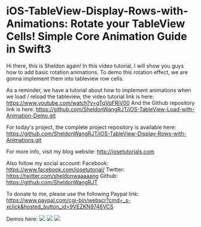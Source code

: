 # iOS-TableView-Display-Rows-with-Animations: Rotate your TableView Cells! Simple Core Animation Guide in Swift3

Hi there, this is Sheldon again! In this video tutorial, I will show you guys how to add basic rotation animations. To demo this rotation effect, we are gonna implement them into tableview row cells.

As a reminder, we have a tutorial about how to implement animations when we load / reload the tableview, the video tutorial link is here:
https://www.youtube.com/watch?v=gTqVqFRiV00
And the Github repository link is here:
https://github.com/SheldonWangRJT/iOS-TableView-Load-with-Animation-Demo.git

For today's project, the complete project repository is available here:
https://github.com/SheldonWangRJT/iOS-TableView-Display-Rows-with-Animations.git

For more info, visit my blog website: http://iosetutorials.com

Also follow my social account: 
Facebook: https://www.facebook.com/iosetutorial/
Twitter: https://twitter.com/sheldonwaaaaang 
Github: https://github.com/SheldonWangRJT

To donate to me, please use the following Paypal link:
https://www.paypal.com/cgi-bin/webscr?cmd=_s-xclick&hosted_button_id=9VEZKN9746VCS

Demos here:
![](https://github.com/SheldonWangRJT/iOS-TableView-Display-Rows-with-Animations/demo/x2.gif)
![](https://github.com/SheldonWangRJT/iOS-TableView-Display-Rows-with-Animations/demo/y2.gif)
![](https://github.com/SheldonWangRJT/iOS-TableView-Display-Rows-with-Animations/demo/z2.gif)
